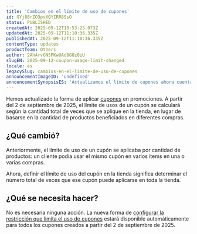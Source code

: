 ```yaml
---
title: 'Cambios en el límite de uso de cupones'
id: GYj88rZO3pvXQYIRR8SsO
status: PUBLISHED
createdAt: 2025-09-12T10:53:25.073Z
updatedAt: 2025-09-12T11:10:36.335Z
publishedAt: 2025-09-12T11:10:36.335Z
contentType: updates
productTeam: Others
author: 2AhArvGNSPKwUAd8GOz0iU
slugEN: 2025-09-12-coupon-usage-limit-changed
locale: es
legacySlug: cambios-en-el-limite-de-uso-de-cupones
announcementImageID: 'undefined'
announcementSynopsisES: 'Actualizamos el límite de cupones ahora cuenta usos totales, no productos aplicables.'
---
```


Hemos actualizado la forma de aplicar [cupones](/es/tutorial/criar-cupom-beta--7lMk3MmhNp2IEccyGApxU) en promociones. A partir del 2 de septiembre de 2025, el límite de usos de un cupón se calculará según la cantidad total de veces que se aplique en la tienda, en lugar de basarse en la cantidad de productos beneficiados en diferentes compras.

## ¿Qué cambió?
Anteriormente, el límite de uso de un cupón se aplicaba por cantidad de productos: un cliente podía usar el mismo cupón en varios ítems en una o varias compras.

Ahora, definir el límite de uso del cupón en la tienda significa determinar el número total de veces que ese cupón puede aplicarse en toda la tienda.

## ¿Qué se necesita hacer?
No es necesaria ninguna acción. La nueva forma de [configurar la restricción que limita el uso de cupones](/es/tutorial/lista-de-cupons-beta--5z5ya3IonsC2W4B5h4JrsZ) estará disponible automáticamente para todos los cupones creados a partir del 2 de septiembre de 2025.
